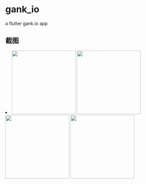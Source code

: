# gank_io

a flutter gank.io app

## 截图

<li><img src="https://github.com/txy199292/gank_io/raw/master/screenshot/Screenshot_1539675517.png" width="200px"/>
<img src="https://github.com/txy199292/gank_io/raw/master/screenshot/Screenshot_1539675604.png" width="200px"/>
<img src="https://github.com/txy199292/gank_io/raw/master/screenshot/Screenshot_1539675631.png" width="200px"/>
<img src="https://github.com/txy199292/gank_io/raw/master/screenshot/Screenshot_1539675636.png" width="200px"/></li>

